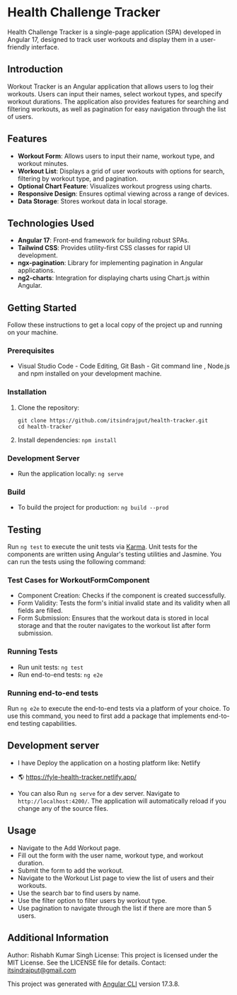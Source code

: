 # Health Challenge Tracker

Health Challenge Tracker is a single-page application (SPA) developed in Angular 17, designed to track user workouts and display them in a user-friendly interface.

## Introduction

Workout Tracker is an Angular application that allows users to log their workouts. Users can input their names, select workout types, and specify workout durations. The application also provides features for searching and filtering workouts, as well as pagination for easy navigation through the list of users.

## Features

- **Workout Form**: Allows users to input their name, workout type, and workout minutes.
- **Workout List**: Displays a grid of user workouts with options for search, filtering by workout type, and pagination.
- **Optional Chart Feature**: Visualizes workout progress using charts.
- **Responsive Design**: Ensures optimal viewing across a range of devices.
- **Data Storage**: Stores workout data in local storage.

## Technologies Used

- **Angular 17**: Front-end framework for building robust SPAs.
- **Tailwind CSS**: Provides utility-first CSS classes for rapid UI development.
- **ngx-pagination**: Library for implementing pagination in Angular applications.
- **ng2-charts**: Integration for displaying charts using Chart.js within Angular.

## Getting Started

Follow these instructions to get a local copy of the project up and running on your machine.

### Prerequisites

- Visual Studio Code - Code Editing, Git Bash - Git command line , Node.js and npm installed on your development machine.

### Installation

1. Clone the repository:

   ```
   git clone https://github.com/itsindrajput/health-tracker.git
   cd health-tracker
   ```

2. Install dependencies:
   `npm install`

### Development Server

- Run the application locally:
  `ng serve`

### Build

- To build the project for production:
  `ng build --prod
`

## Testing

Run `ng test` to execute the unit tests via [Karma](https://karma-runner.github.io).
Unit tests for the components are written using Angular's testing utilities and Jasmine. You can run the tests using the following command:

### Test Cases for WorkoutFormComponent

- Component Creation: Checks if the component is created successfully.
- Form Validity: Tests the form's initial invalid state and its validity when all fields are filled.
- Form Submission: Ensures that the workout data is stored in local storage and that the router navigates to the workout list after form submission.

### Running Tests

- Run unit tests:
  `ng test`
- Run end-to-end tests:
  `ng e2e`

### Running end-to-end tests

Run `ng e2e` to execute the end-to-end tests via a platform of your choice. To use this command, you need to first add a package that implements end-to-end testing capabilities.

## Development server

- I have Deploy the application on a hosting platform like: Netlify
- 🌎 https://fyle-health-tracker.netlify.app/

- You can also Run `ng serve` for a dev server. Navigate to `http://localhost:4200/`. The application will automatically reload if you change any of the source files.

## Usage

- Navigate to the Add Workout page.
- Fill out the form with the user name, workout type, and workout duration.
- Submit the form to add the workout.
- Navigate to the Workout List page to view the list of users and their workouts.
- Use the search bar to find users by name.
- Use the filter option to filter users by workout type.
- Use pagination to navigate through the list if there are more than 5 users.

## Additional Information

Author: Rishabh Kumar Singh
License: This project is licensed under the MIT License. See the LICENSE file for details.
Contact: itsindrajput@gmail.com

This project was generated with [Angular CLI](https://github.com/angular/angular-cli) version 17.3.8.
